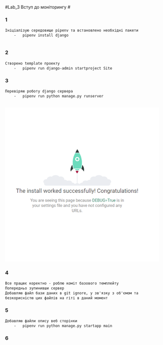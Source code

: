 #Lab_3 Вступ до моніторингу #

### 1 ###
```
Ініціалізую середовище pipenv та встановлено необхідні пакети
    -   pipenv install django
   
```
### 2 ###
```
Створено template проекту
    -   pipenv run django-admin startproject Site
```
### 3 ###
```
Перевіряю роботу django сервера
    -   pipenv run python manage.py runserver
         
```
![alt text](serverIsWork.png "Описание будет тут")
### 4 ###
```
Все працює коректно - роблю коміт базового темплейту
Попередньо зупинивши сервер
Добавляю файл бази даних в git ignore, у зв'язку з об'ємом та безкорисністю цих файлів на гіті в даний момент
```
### 5 ###
```
Добавляю файли опису веб сторінки
    -   pipenv run python manage.py startapp main
```
### 6 ###
```

```